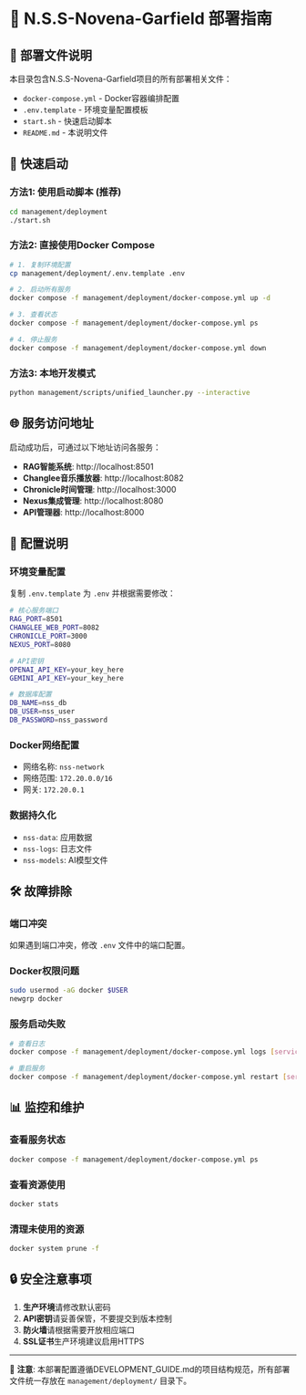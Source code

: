 # 🚀 N.S.S-Novena-Garfield 部署指南

## 📁 部署文件说明

本目录包含N.S.S-Novena-Garfield项目的所有部署相关文件：

- `docker-compose.yml` - Docker容器编排配置
- `.env.template` - 环境变量配置模板
- `start.sh` - 快速启动脚本
- `README.md` - 本说明文件

## 🚀 快速启动

### 方法1: 使用启动脚本 (推荐)
```bash
cd management/deployment
./start.sh
```

### 方法2: 直接使用Docker Compose
```bash
# 1. 复制环境配置
cp management/deployment/.env.template .env

# 2. 启动所有服务
docker compose -f management/deployment/docker-compose.yml up -d

# 3. 查看状态
docker compose -f management/deployment/docker-compose.yml ps

# 4. 停止服务
docker compose -f management/deployment/docker-compose.yml down
```

### 方法3: 本地开发模式
```bash
python management/scripts/unified_launcher.py --interactive
```

## 🌐 服务访问地址

启动成功后，可通过以下地址访问各服务：

- **RAG智能系统**: http://localhost:8501
- **Changlee音乐播放器**: http://localhost:8082
- **Chronicle时间管理**: http://localhost:3000
- **Nexus集成管理**: http://localhost:8080
- **API管理器**: http://localhost:8000

## 🔧 配置说明

### 环境变量配置
复制 `.env.template` 为 `.env` 并根据需要修改：

```bash
# 核心服务端口
RAG_PORT=8501
CHANGLEE_WEB_PORT=8082
CHRONICLE_PORT=3000
NEXUS_PORT=8080

# API密钥
OPENAI_API_KEY=your_key_here
GEMINI_API_KEY=your_key_here

# 数据库配置
DB_NAME=nss_db
DB_USER=nss_user
DB_PASSWORD=nss_password
```

### Docker网络配置
- 网络名称: `nss-network`
- 网络范围: `172.20.0.0/16`
- 网关: `172.20.0.1`

### 数据持久化
- `nss-data`: 应用数据
- `nss-logs`: 日志文件
- `nss-models`: AI模型文件

## 🛠️ 故障排除

### 端口冲突
如果遇到端口冲突，修改 `.env` 文件中的端口配置。

### Docker权限问题
```bash
sudo usermod -aG docker $USER
newgrp docker
```

### 服务启动失败
```bash
# 查看日志
docker compose -f management/deployment/docker-compose.yml logs [service-name]

# 重启服务
docker compose -f management/deployment/docker-compose.yml restart [service-name]
```

## 📊 监控和维护

### 查看服务状态
```bash
docker compose -f management/deployment/docker-compose.yml ps
```

### 查看资源使用
```bash
docker stats
```

### 清理未使用的资源
```bash
docker system prune -f
```

## 🔒 安全注意事项

1. **生产环境**请修改默认密码
2. **API密钥**请妥善保管，不要提交到版本控制
3. **防火墙**请根据需要开放相应端口
4. **SSL证书**生产环境建议启用HTTPS

---

📝 **注意**: 本部署配置遵循DEVELOPMENT_GUIDE.md的项目结构规范，所有部署文件统一存放在 `management/deployment/` 目录下。